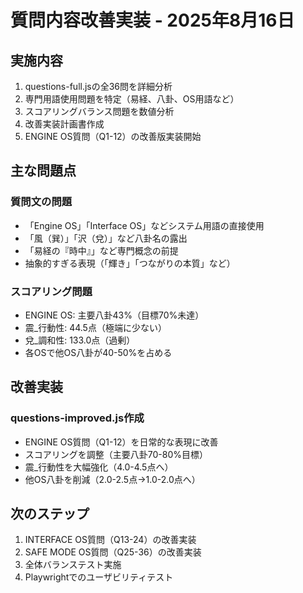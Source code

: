 # 質問内容改善実装 - 2025年8月16日

## 実施内容
1. questions-full.jsの全36問を詳細分析
2. 専門用語使用問題を特定（易経、八卦、OS用語など）
3. スコアリングバランス問題を数値分析
4. 改善実装計画書作成
5. ENGINE OS質問（Q1-12）の改善版実装開始

## 主な問題点
### 質問文の問題
- 「Engine OS」「Interface OS」などシステム用語の直接使用
- 「風（巽）」「沢（兌）」など八卦名の露出
- 「易経の『時中』」など専門概念の前提
- 抽象的すぎる表現（「輝き」「つながりの本質」など）

### スコアリング問題
- ENGINE OS: 主要八卦43%（目標70%未達）
- 震_行動性: 44.5点（極端に少ない）
- 兌_調和性: 133.0点（過剰）
- 各OSで他OS八卦が40-50%を占める

## 改善実装
### questions-improved.js作成
- ENGINE OS質問（Q1-12）を日常的な表現に改善
- スコアリングを調整（主要八卦70-80%目標）
- 震_行動性を大幅強化（4.0-4.5点へ）
- 他OS八卦を削減（2.0-2.5点→1.0-2.0点へ）

## 次のステップ
1. INTERFACE OS質問（Q13-24）の改善実装
2. SAFE MODE OS質問（Q25-36）の改善実装
3. 全体バランステスト実施
4. Playwrightでのユーザビリティテスト